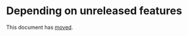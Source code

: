 # Depending on unreleased features

This document has [moved](https://github.com/folio-org/stripes/blob/master/doc/depending-on-unreleased-features.md).
